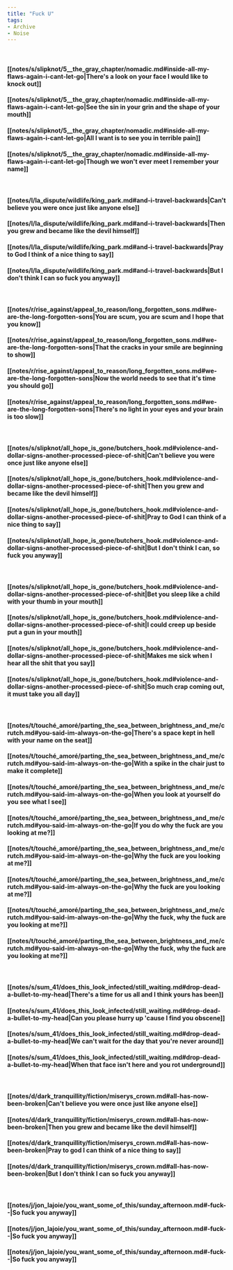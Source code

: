 ```yaml
---
title: "Fuck U"
tags:
- Archive
- Noise
---
```

&nbsp;
#### [[notes/s/slipknot/5__the_gray_chapter/nomadic.md#inside-all-my-flaws-again-i-cant-let-go|There's a look on your face I would like to knock out]]
#### [[notes/s/slipknot/5__the_gray_chapter/nomadic.md#inside-all-my-flaws-again-i-cant-let-go|See the sin in your grin and the shape of your mouth]]
#### [[notes/s/slipknot/5__the_gray_chapter/nomadic.md#inside-all-my-flaws-again-i-cant-let-go|All I want is to see you in terrible pain]]
#### [[notes/s/slipknot/5__the_gray_chapter/nomadic.md#inside-all-my-flaws-again-i-cant-let-go|Though we won't ever meet I remember your name]]
&nbsp;
#### [[notes/l/la_dispute/wildlife/king_park.md#and-i-travel-backwards|Can't believe you were once just like anyone else]]
#### [[notes/l/la_dispute/wildlife/king_park.md#and-i-travel-backwards|Then you grew and became like the devil himself]]
#### [[notes/l/la_dispute/wildlife/king_park.md#and-i-travel-backwards|Pray to God I think of a nice thing to say]]
#### [[notes/l/la_dispute/wildlife/king_park.md#and-i-travel-backwards|But I don't think I can so fuck you anyway]]
&nbsp;
#### [[notes/r/rise_against/appeal_to_reason/long_forgotten_sons.md#we-are-the-long-forgotten-sons|You are scum, you are scum and I hope that you know]]
#### [[notes/r/rise_against/appeal_to_reason/long_forgotten_sons.md#we-are-the-long-forgotten-sons|That the cracks in your smile are beginning to show]]
#### [[notes/r/rise_against/appeal_to_reason/long_forgotten_sons.md#we-are-the-long-forgotten-sons|Now the world needs to see that it's time you should go]]
#### [[notes/r/rise_against/appeal_to_reason/long_forgotten_sons.md#we-are-the-long-forgotten-sons|There's no light in your eyes and your brain is too slow]]
&nbsp;
#### [[notes/s/slipknot/all_hope_is_gone/butchers_hook.md#violence-and-dollar-signs-another-processed-piece-of-shit|Can't believe you were once just like anyone else]]
#### [[notes/s/slipknot/all_hope_is_gone/butchers_hook.md#violence-and-dollar-signs-another-processed-piece-of-shit|Then you grew and became like the devil himself]]
#### [[notes/s/slipknot/all_hope_is_gone/butchers_hook.md#violence-and-dollar-signs-another-processed-piece-of-shit|Pray to God I can think of a nice thing to say]]
#### [[notes/s/slipknot/all_hope_is_gone/butchers_hook.md#violence-and-dollar-signs-another-processed-piece-of-shit|But I don't think I can, so fuck you anyway]]
&nbsp;
#### [[notes/s/slipknot/all_hope_is_gone/butchers_hook.md#violence-and-dollar-signs-another-processed-piece-of-shit|Bet you sleep like a child with your thumb in your mouth]]
#### [[notes/s/slipknot/all_hope_is_gone/butchers_hook.md#violence-and-dollar-signs-another-processed-piece-of-shit|I could creep up beside put a gun in your mouth]]
#### [[notes/s/slipknot/all_hope_is_gone/butchers_hook.md#violence-and-dollar-signs-another-processed-piece-of-shit|Makes me sick when I hear all the shit that you say]]
#### [[notes/s/slipknot/all_hope_is_gone/butchers_hook.md#violence-and-dollar-signs-another-processed-piece-of-shit|So much crap coming out, it must take you all day]]
&nbsp;
#### [[notes/t/touché_amoré/parting_the_sea_between_brightness_and_me/crutch.md#you-said-im-always-on-the-go|There's a space kept in hell with your name on the seat]]
#### [[notes/t/touché_amoré/parting_the_sea_between_brightness_and_me/crutch.md#you-said-im-always-on-the-go|With a spike in the chair just to make it complete]]
#### [[notes/t/touché_amoré/parting_the_sea_between_brightness_and_me/crutch.md#you-said-im-always-on-the-go|When you look at yourself do you see what I see]]
#### [[notes/t/touché_amoré/parting_the_sea_between_brightness_and_me/crutch.md#you-said-im-always-on-the-go|If you do why the fuck are you looking at me?]]
#### [[notes/t/touché_amoré/parting_the_sea_between_brightness_and_me/crutch.md#you-said-im-always-on-the-go|Why the fuck are you looking at me?]]
#### [[notes/t/touché_amoré/parting_the_sea_between_brightness_and_me/crutch.md#you-said-im-always-on-the-go|Why the fuck are you looking at me?]]
#### [[notes/t/touché_amoré/parting_the_sea_between_brightness_and_me/crutch.md#you-said-im-always-on-the-go|Why the fuck, why the fuck are you looking at me?]]
#### [[notes/t/touché_amoré/parting_the_sea_between_brightness_and_me/crutch.md#you-said-im-always-on-the-go|Why the fuck, why the fuck are you looking at me?]]
&nbsp;
#### [[notes/s/sum_41/does_this_look_infected/still_waiting.md#drop-dead-a-bullet-to-my-head|There's a time for us all and I think yours has been]]
#### [[notes/s/sum_41/does_this_look_infected/still_waiting.md#drop-dead-a-bullet-to-my-head|Can you please hurry up 'cause I find you obscene]]
#### [[notes/s/sum_41/does_this_look_infected/still_waiting.md#drop-dead-a-bullet-to-my-head|We can't wait for the day that you're never around]]
#### [[notes/s/sum_41/does_this_look_infected/still_waiting.md#drop-dead-a-bullet-to-my-head|When that face isn't here and you rot underground]]
&nbsp;
#### [[notes/d/dark_tranquillity/fiction/miserys_crown.md#all-has-now-been-broken|Can't believe you were once just like anyone else]]
#### [[notes/d/dark_tranquillity/fiction/miserys_crown.md#all-has-now-been-broken|Then you grew and became like the devil himself]]
#### [[notes/d/dark_tranquillity/fiction/miserys_crown.md#all-has-now-been-broken|Pray to god I can think of a nice thing to say]]
#### [[notes/d/dark_tranquillity/fiction/miserys_crown.md#all-has-now-been-broken|But I don't think I can so fuck you anyway]]
&nbsp;
#### [[notes/j/jon_lajoie/you_want_some_of_this/sunday_afternoon.md#-fuck--|So fuck you anyway]]
#### [[notes/j/jon_lajoie/you_want_some_of_this/sunday_afternoon.md#-fuck--|So fuck you anyway]]
#### [[notes/j/jon_lajoie/you_want_some_of_this/sunday_afternoon.md#-fuck--|So fuck you anyway]]
